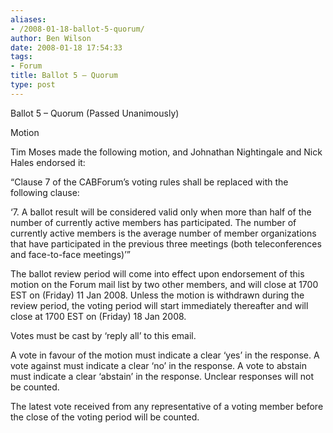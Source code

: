 ```yaml
---
aliases:
- /2008-01-18-ballot-5-quorum/
author: Ben Wilson
date: 2008-01-18 17:54:33
tags:
- Forum
title: Ballot 5 – Quorum
type: post
---
```


Ballot 5 – Quorum (Passed Unanimously)

Motion

Tim Moses made the following motion, and Johnathan Nightingale and Nick Hales endorsed it:

“Clause 7 of the CABForum’s voting rules shall be replaced with the following clause:

‘7. A ballot result will be considered valid only when more than half of the number of currently active members has participated. The number of currently active members is the average number of member organizations that have participated in the previous three meetings (both teleconferences and face-to-face meetings)’”

The ballot review period will come into effect upon endorsement of this motion on the Forum mail list by two other members, and will close at 1700 EST on (Friday) 11 Jan 2008. Unless the motion is withdrawn during the review period, the voting period will start immediately thereafter and will close at 1700 EST on (Friday) 18 Jan 2008.

Votes must be cast by ‘reply all’ to this email.

A vote in favour of the motion must indicate a clear ‘yes’ in the response. A vote against must indicate a clear ‘no’ in the response. A vote to abstain must indicate a clear ‘abstain’ in the response. Unclear responses will not be counted.

The latest vote received from any representative of a voting member before the close of the voting period will be counted.